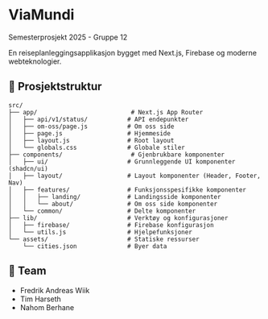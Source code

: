 # ViaMundi

Semesterprosjekt 2025 - Gruppe 12

En reiseplanleggingsapplikasjon bygget med Next.js, Firebase og moderne webteknologier.

## 📁 Prosjektstruktur

```
src/
├── app/                          # Next.js App Router
│   ├── api/v1/status/           # API endepunkter
│   ├── om-oss/page.js           # Om oss side
│   ├── page.js                  # Hjemmeside
│   ├── layout.js                # Root layout
│   └── globals.css              # Globale stiler
├── components/                   # Gjenbrukbare komponenter
│   ├── ui/                      # Grunnleggende UI komponenter (shadcn/ui)
│   ├── layout/                  # Layout komponenter (Header, Footer, Nav)
│   ├── features/                # Funksjonsspesifikke komponenter
│   │   ├── landing/             # Landingsside komponenter
│   │   └── about/               # Om oss side komponenter
│   └── common/                  # Delte komponenter
├── lib/                         # Verktøy og konfigurasjoner
│   ├── firebase/                # Firebase konfigurasjon
│   └── utils.js                 # Hjelpefunksjoner
└── assets/                      # Statiske ressurser
    └── cities.json              # Byer data
```

## 👥 Team

- Fredrik Andreas Wiik
- Tim Harseth
- Nahom Berhane

